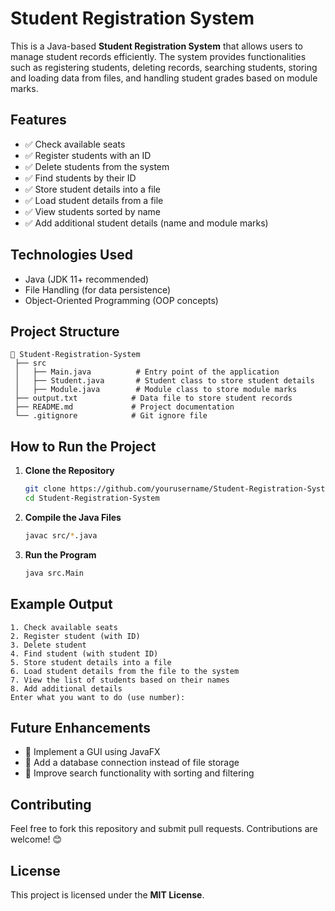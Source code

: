 # Student Registration System

This is a Java-based **Student Registration System** that allows users to manage student records efficiently. The system provides functionalities such as registering students, deleting records, searching students, storing and loading data from files, and handling student grades based on module marks.

## Features
- ✅ Check available seats
- ✅ Register students with an ID
- ✅ Delete students from the system
- ✅ Find students by their ID
- ✅ Store student details into a file
- ✅ Load student details from a file
- ✅ View students sorted by name
- ✅ Add additional student details (name and module marks)

## Technologies Used
- Java (JDK 11+ recommended)
- File Handling (for data persistence)
- Object-Oriented Programming (OOP concepts)

## Project Structure
```
📂 Student-Registration-System
 ├── src
 │   ├── Main.java          # Entry point of the application
 │   ├── Student.java       # Student class to store student details
 │   ├── Module.java        # Module class to store module marks
 ├── output.txt            # Data file to store student records
 ├── README.md             # Project documentation
 └── .gitignore            # Git ignore file
```

## How to Run the Project
1. **Clone the Repository**
   ```sh
   git clone https://github.com/yourusername/Student-Registration-System.git
   cd Student-Registration-System
   ```
2. **Compile the Java Files**
   ```sh
   javac src/*.java
   ```
3. **Run the Program**
   ```sh
   java src.Main
   ```

## Example Output
```
1. Check available seats
2. Register student (with ID)
3. Delete student
4. Find student (with student ID)
5. Store student details into a file
6. Load student details from the file to the system
7. View the list of students based on their names
8. Add additional details
Enter what you want to do (use number):
```

## Future Enhancements
- 🔹 Implement a GUI using JavaFX
- 🔹 Add a database connection instead of file storage
- 🔹 Improve search functionality with sorting and filtering

## Contributing
Feel free to fork this repository and submit pull requests. Contributions are welcome! 😊

## License
This project is licensed under the **MIT License**.
